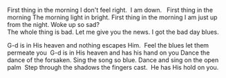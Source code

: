 
First thing in the morning
I don't feel right.  
I am down.  
First thing in the morning
The morning light in bright.
First thing in the morning
I am just up from the night.
Woke up so sad?  
The whole thing is bad.
Let me give you the news.
I got the bad day blues. 

G-d is in His heaven and nothing escapes Him. 
Feel the blues let them permeate you 
G-d is in His heaven and has his hand on you
Dance the dance of the forsaken.
Sing the song so blue.
Dance and sing on the open palm 
Step through the shadows the fingers cast. 
He has His hold on you.

